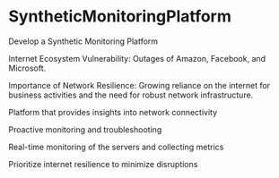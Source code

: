 # SyntheticMonitoringPlatform
Develop a Synthetic Monitoring Platform

Internet Ecosystem Vulnerability: Outages of Amazon,  Facebook, and Microsoft.​

Importance of Network Resilience: Growing reliance on the internet for business activities and the need for robust network infrastructure.​

Platform that provides insights into network connectivity​

Proactive monitoring and troubleshooting​

Real-time monitoring of the servers and collecting metrics​

Prioritize internet resilience to minimize disruptions
